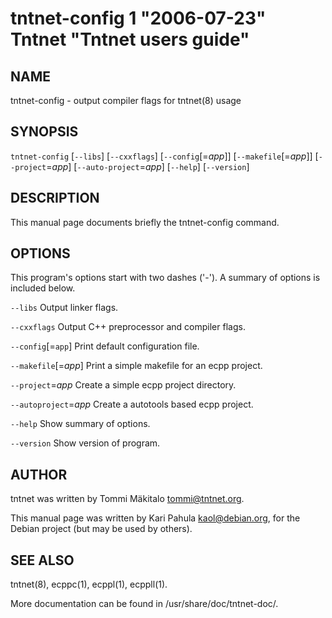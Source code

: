 tntnet-config 1 "2006-07-23" Tntnet "Tntnet users guide"
========================================================



NAME
----
tntnet-config - output compiler flags for tntnet(8) usage

SYNOPSIS
--------
`tntnet-config` [`--libs`] [`--cxxflags`] [`--config`[=*app*]] [`--makefile`[=*app*]] [`--project`=*app*] [`--auto‐project`=*app*] [`--help`] [`--version`]

DESCRIPTION
-----------
This manual page documents briefly the tntnet-config command.

OPTIONS
-------
This program's options start with two dashes ('-'). A summary of options is
included below.

`--libs`
  Output linker flags.

`--cxxflags`
  Output C++ preprocessor and compiler flags.

`--config`[=`app`]
  Print default configuration file.

`--makefile`[=*app*]
  Print a simple makefile for an ecpp project.

`--project`=*app*
  Create a simple ecpp project directory.

`--autoproject`=*app*
  Create a autotools based ecpp project.

`--help`
  Show summary of options.

`--version`
  Show version of program.

AUTHOR
------
tntnet was written by Tommi Mäkitalo <tommi@tntnet.org>.

This manual page was written by Kari Pahula <kaol@debian.org>, for the Debian
project (but may be used by others).

SEE ALSO
--------
tntnet(8), ecppc(1), ecppl(1), ecppll(1).

More documentation can be found in /usr/share/doc/tntnet-doc/.
